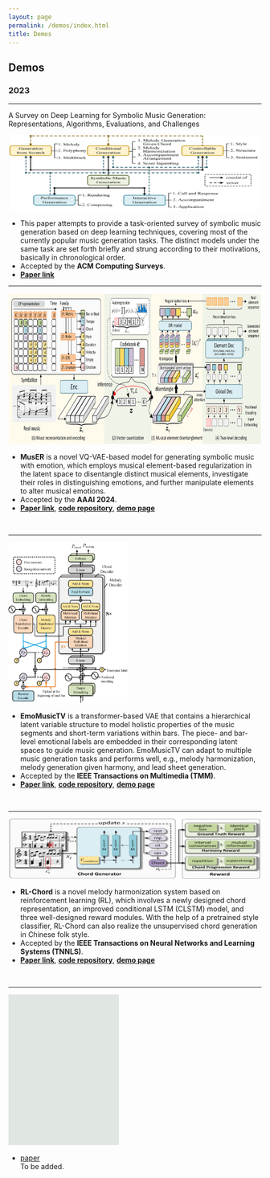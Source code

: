 ```yaml
---
layout: page
permalink: /demos/index.html
title: Demos
---
```


## Demos

### 2023  

---

A Survey on Deep Learning for Symbolic Music Generation: Representations, Algorithms, Evaluations, and Challenges<br>

<div align="center"><img width="500" height="150" src="/images/demo0.png"/></div>

- This paper attempts to provide a task-oriented survey of symbolic music generation based on deep learning techniques, covering most of the currently popular music generation tasks. The distinct models under the same task are set forth briefly and strung according to their motivations, basically in chronological order. 
- Accepted by the **ACM Computing Surveys**.
- [**Paper link**](https://dl.acm.org/doi/10.1145/3597493)

---

<div align="center"><img width="800" height="300" src="/images/MusER.png"/></div>

- **MusER** is a novel VQ-VAE-based model for generating symbolic music with emotion, which employs musical element-based regularization in the latent space to disentangle distinct musical elements, investigate their roles in distinguishing emotions, and further manipulate elements to alter musical emotions.
- Accepted by the **AAAI 2024**.
- [**Paper link**](), [**code repository**](https://github.com/Tayjsl97/MusER), [**demo page**](https://Tayjsl97.github.io/demos/aaai)
<br>

---

<img src="/images/demo1.jpg" class="demopic" width="240" height="320"/>

- **EmoMusicTV** is a transformer-based VAE that contains a hierarchical latent variable structure to model holistic properties of the music segments and short-term variations within bars. The piece- and bar-level emotional labels are embedded in their corresponding latent spaces to guide music generation. EmoMusicTV can adapt to multiple music generation tasks and performs well, e.g., melody harmonization, melody generation given harmony, and lead sheet generation.
- Accepted by the **IEEE Transactions on Multimedia (TMM)**.
- [**Paper link**](https://ieeexplore.ieee.org/abstract/document/10124351), [**code repository**](https://github.com/Tayjsl97/EmoMusicTV), [**demo page**](https://Tayjsl97.github.io/demos/tmm)
<br>

---

<div align="center"><img width="500" height="120" src="/images/demo3.jpg"/></div>

- **RL-Chord** is a novel melody harmonization system based on reinforcement learning (RL), which involves a newly designed chord representation, an improved conditional LSTM (CLSTM) model, and three well-designed reward modules. With the help of a pretrained style classifier, RL-Chord can also realize the unsupervised chord generation in Chinese folk style.
- Accepted by the **IEEE Transactions on Neural Networks and Learning Systems (TNNLS)**.
- [**Paper link**](https://ieeexplore.ieee.org/abstract/document/10063204), [**code repository**](https://github.com/Tayjsl97/RL-Chord), [**demo page**](https://Tayjsl97.github.io/demos/tnnls)
<br>

---

<img src="/images/demo2.jpg" class="nonepic" width="220" height="300"/>

- [paper]()<br>
To be added.

